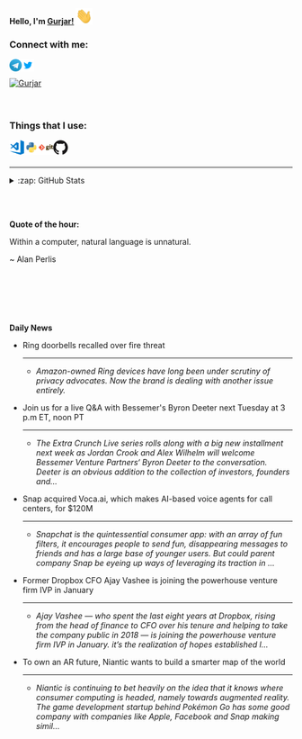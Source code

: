 #### Hello, I'm [Gurjar!](https://GurjarKing.github.io) <img src="https://raw.githubusercontent.com/ABSphreak/ABSphreak/master/gifs/Hi.gif" width="30px"></h2>


### Connect with me:

[<img align="left" alt="Gurjar | Telegram" width="22px" src="https://raw.githubusercontent.com/github/explore/80688e429a7d4ef2fca1e82350fe8e3517d3494d/topics/telegram/telegram.png" />][Telegram]
[<img align="left" alt="Gurjar | Twitter" width="22px" src="https://raw.githubusercontent.com/github/explore/80688e429a7d4ef2fca1e82350fe8e3517d3494d/topics/twitter/twitter.png" />][Twitter]
<br >
<br >
<a href="https://github.com/GurjarKing"><img src="https://komarev.com/ghpvc/?username=GurjarKing" alt="Gurjar" /></a> <br />
<br />
<br />
<!-- <br >

![](https://visitor-badge.glitch.me/badge?page_id=GurjarKing)

<br /> -->

### Things that I use:

[<img align="left" alt="Visual Studio Code" width="26px" src="https://raw.githubusercontent.com/github/explore/80688e429a7d4ef2fca1e82350fe8e3517d3494d/topics/visual-studio-code/visual-studio-code.png" />][VSCode]
[<img align="left" alt="Python" width="26px" src="https://raw.githubusercontent.com/github/explore/80688e429a7d4ef2fca1e82350fe8e3517d3494d/topics/python/python.png" />][Python]
[<img align="left" alt="Git" width="26px" src="https://raw.githubusercontent.com/github/explore/80688e429a7d4ef2fca1e82350fe8e3517d3494d/topics/git/git.png" />][Git]
[<img align="left" alt="GitHub" width="26px" src="https://raw.githubusercontent.com/github/explore/78df643247d429f6cc873026c0622819ad797942/topics/github/github.png" />][Github]

<br />
<br />

---
<details>
  <summary>:zap: GitHub Stats</summary>

<img align="left" alt="Gurjar's Github Stats" src="https://github-readme-stats.vercel.app/api?username=GurjarKing&show_icons=true&hide_border=true&count_private=true&include_all_commit=true&theme=algolia" />

</details>

<!-- ### 🔔 My latest tweet
<a href="https://twitter.com/Gurjar_King43" target="_blank">
	<img src="https://github.com/GurjarKing/GurjarKing/raw/master/tweet.png" width="70%" align="center" alt="Click to view on Twitter" title="My latest tweet, as an image"/>
</a> -->
<br>

<pre>

</pre>

**Quote of the hour:**

Within a computer, natural language is unnatural.

~ Alan Perlis
<pre>

</pre>
<br>
<pre>


</pre>
<strong>Daily News</strong>
  
  - Ring doorbells recalled over fire threat
     <hr/>
     
      - *Amazon-owned Ring devices have long been under scrutiny of privacy advocates. Now the brand is dealing with another issue entirely.*
     
  - Join us for a live Q&A with Bessemer's Byron Deeter next Tuesday at 3 p.m ET, noon PT
      <hr/>
      
      - *The Extra Crunch Live series rolls along with a big new installment next week as Jordan Crook and Alex Wilhelm will welcome Bessemer Venture Partners‘ Byron Deeter to the conversation. Deeter is an obvious addition to the collection of investors, founders and…*
      
  - Snap acquired Voca.ai, which makes AI-based voice agents for call centers, for $120M
      <hr/>
      
      - *Snapchat is the quintessential consumer app: with an array of fun filters, it encourages people to send fun, disappearing messages to friends and has a large base of younger users. But could parent company Snap be eyeing up ways of leveraging its traction in …*
      
  - Former Dropbox CFO Ajay Vashee is joining the powerhouse venture firm IVP in January
      <hr/>
      
      - *Ajay Vashee — who spent the last eight years at Dropbox, rising from the head of finance to CFO over his tenure and helping to take the company public in 2018 — is joining the powerhouse venture firm IVP in January. it’s the realization of hopes established l…*
       
  - To own an AR future, Niantic wants to build a smarter map of the world
      <hr/>
       
       - *Niantic is continuing to bet heavily on the idea that it knows where consumer computing is headed, namely towards augmented reality. The game development startup behind Pokémon Go has some good company with companies like Apple, Facebook and Snap making simil…*
      

<br />

[VSCode]: https://code.visualstudio.com/
[Python]: https://www.python.org/
[Git]: https://git-scm.com/
[Github]: https://github.com/
[Telegram]: https://t.me/Gurjar_King/
[Twitter]: https://twitter.com/Gurjar_King43/
